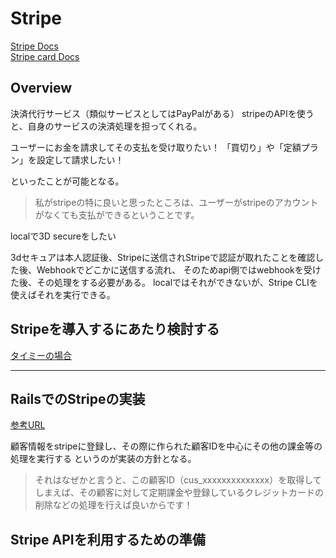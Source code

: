 # Stripe

[Stripe Docs](https://stripe.com/docs/stripe-cli)  
[Stripe card Docs](https://stripe.com/docs/testing#cards)

## Overview

決済代行サービス（類似サービスとしてはPayPalがある）
stripeのAPIを使うと、自身のサービスの決済処理を担ってくれる。

ユーザーにお金を請求してその支払を受け取りたい！
「買切り」や「定額プラン」を設定して請求したい！

といったことが可能となる。
>私がstripeの特に良いと思ったところは、ユーザーがstripeのアカウントがなくても支払ができるということです。

localで3D secureをしたい

3dセキュアは本人認証後、Stripeに送信されStripeで認証が取れたことを確認した後、Webhookでどこかに送信する流れ、
そのためapi側ではwebhookを受けた後、その処理をする必要がある。
localではそれができないが、Stripe CLIを使えばそれを実行できる。

## Stripeを導入するにあたり検討する

[タイミーの場合](https://tech.timee.co.jp/entry/2020/12/10/131108)

---

## RailsでのStripeの実装

[参考URL](https://qiita.com/tomokazu0112/items/89f69c47761ac782ce13#%E9%A1%A7%E5%AE%A2%E7%99%BB%E9%8C%B2)

顧客情報をstripeに登録し、その際に作られた顧客IDを中心にその他の課金等の処理を実行する
というのが実装の方針となる。

>それはなぜかと言うと、この顧客ID（cus_xxxxxxxxxxxxxx）を取得してしまえば、その顧客に対して定期課金や登録しているクレジットカードの削除などの処理を行えば良いからです！

## Stripe APIを利用するための準備

